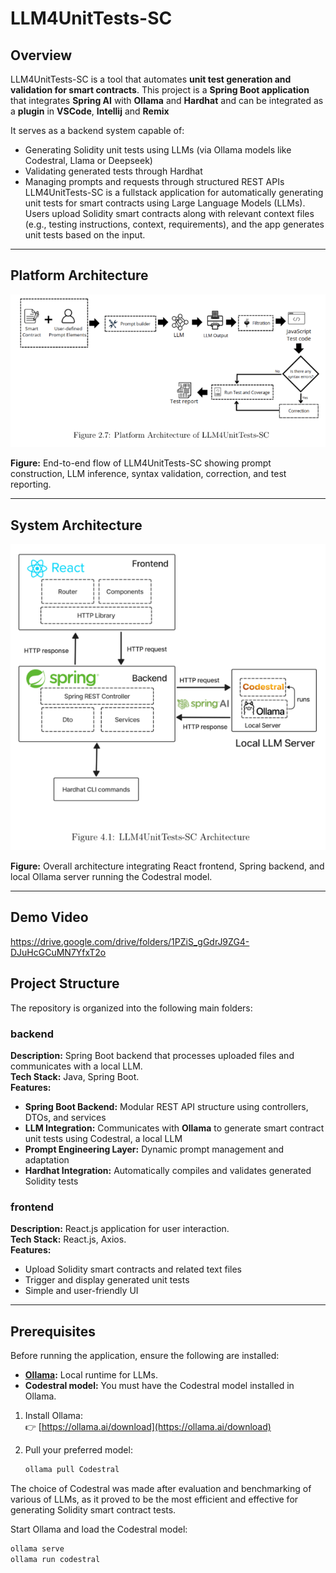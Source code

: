 # LLM4UnitTests-SC

## Overview
LLM4UnitTests-SC is a tool that automates **unit test generation and validation for smart contracts**. This project is a **Spring Boot application** that integrates **Spring AI** with **Ollama** and **Hardhat** and can be integrated as a **plugin** in **VSCode**, **Intellij** and **Remix** 

It serves as a backend system capable of:
- Generating Solidity unit tests using LLMs (via Ollama models like Codestral, Llama or Deepseek)
- Validating generated tests through Hardhat
- Managing prompts and requests through structured REST APIs
LLM4UnitTests-SC is a fullstack application for automatically generating unit tests for smart contracts using Large Language Models (LLMs). Users upload Solidity smart contracts along with relevant context files (e.g., testing instructions, context, requirements), and the app generates unit tests based on the input.

---
## Platform Architecture

<p align="center">
  <img src="assets/platform_architecture.png" alt="Platform Architecture" width="700"/>
</p>

**Figure:** End-to-end flow of LLM4UnitTests-SC showing prompt construction, LLM inference, syntax validation, correction, and test reporting.

---

## System Architecture

<p align="center">
  <img src="assets/system_architecture.png" alt="System Architecture" width="700"/>
</p>

**Figure:** Overall architecture integrating React frontend, Spring backend, and local Ollama server running the Codestral model.

---

## Demo Video

https://drive.google.com/drive/folders/1PZiS_gGdrJ9ZG4-DJuHcGCuMN7YfxT2o



## Project Structure

The repository is organized into the following main folders:

### backend  
**Description:** Spring Boot backend that processes uploaded files and communicates with a local LLM.  
**Tech Stack:** Java, Spring Boot.  
**Features:**  
- **Spring Boot Backend:** Modular REST API structure using controllers, DTOs, and services  
- **LLM Integration:** Communicates with **Ollama** to generate smart contract unit tests using Codestral, a local LLM 
- **Prompt Engineering Layer:** Dynamic prompt management and adaptation  
- **Hardhat Integration:** Automatically compiles and validates generated Solidity tests  

### frontend  
**Description:** React.js application for user interaction.  
**Tech Stack:** React.js, Axios.  
**Features:**  
- Upload Solidity smart contracts and related text files  
- Trigger and display generated unit tests  
- Simple and user-friendly UI

---

## Prerequisites

Before running the application, ensure the following are installed:

- **[Ollama](https://ollama.com/):** Local runtime for LLMs.  
- **Codestral model:** You must have the Codestral model installed in Ollama.

1. Install Ollama:  
   👉 [https://ollama.ai/download](https://ollama.ai/download)

2. Pull your preferred model:
   ```bash
   ollama pull Codestral

The choice of Codestral was made after evaluation and benchmarking of various of LLMs, as it proved to be the most efficient and effective for generating Solidity smart contract tests.


Start Ollama and load the Codestral model:

```bash
ollama serve
ollama run codestral
